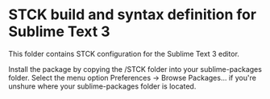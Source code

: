 STCK build and syntax definition for Sublime Text 3
===================================================

This folder contains STCK configuration for the Sublime Text 3 editor.

Install the package by copying the /STCK folder into your sublime-packages folder. Select the menu option Preferences -> Browse Packages... if you're unshure where your sublime-packages folder is located.